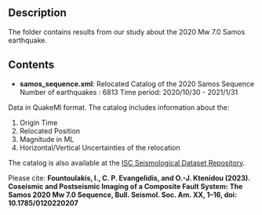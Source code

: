## Description
The folder contains results from our study about the 2020 Mw 7.0 Samos earthquake.

## Contents
* **samos_sequence.xml**: 
Relocated Catalog of the 2020 Samos Sequence
Number of earthquakes : 6813
Time period: 2020/10/30 - 2021/1/31 

Data in QuakeMl format.
The catalog includes information about the:
1) Origin Time
2) Relocated Position
3) Magnitude in ML
4) Horizontal/Vertical Uncertainties of the relocation

The catalog is also available at the [ISC Seismological Dataset Repository](http://www.isc.ac.uk/dataset_repository/view_submission.php?dsid=48).

Please cite:
**Fountoulakis, I., C. P. Evangelidis, and O.-J. Ktenidou (2023).
Coseismic and Postseismic Imaging of a Composite Fault System: The Samos 2020
Mw 7.0 Sequence, Bull. Seismol. Soc. Am. XX, 1–16, doi: 10.1785/0120220207**
